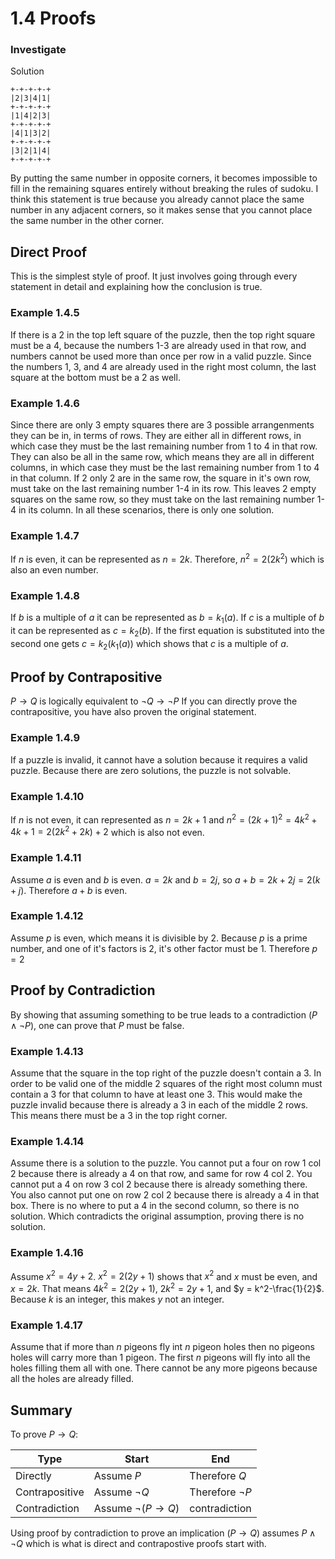 # 1.4 Proofs

### Investigate

Solution

```
+-+-+-+-+
|2|3|4|1|
+-+-+-+-+
|1|4|2|3|
+-+-+-+-+
|4|1|3|2|
+-+-+-+-+
|3|2|1|4|
+-+-+-+-+
```

By putting the same number in opposite corners, it becomes impossible to fill in
the remaining squares entirely without breaking the rules of sudoku. I think
this statement is true because you already cannot place the same number in any
adjacent corners, so it makes sense that you cannot place the same number in the
other corner.

## Direct Proof

This is the simplest style of proof. It just involves going through every
statement in detail and explaining how the conclusion is true.

### Example 1.4.5

If there is a 2 in the top left square of the puzzle, then the top right square
must be a 4, because the numbers 1-3 are already used in that row, and numbers
cannot be used more than once per row in a valid puzzle. Since the numbers 1, 3,
and 4 are already used in the right most column, the last square at the bottom
must be a 2 as well.

### Example 1.4.6

Since there are only 3 empty squares there are 3 possible arrangenments they can
be in, in terms of rows. They are either all in different rows, in which case
they must be the last remaining number from 1 to 4 in that row. They can also be
all in the same row, which means they are all in different columns, in which case
they must be the last remaining number from 1 to 4 in that column. If 2 only 2
are in the same row, the square in it's own row, must take on the last remaining
number 1-4 in its row. This leaves 2 empty squares on the same row, so they must
take on the last remaining number 1-4 in its column. In all these scenarios,
there is only one solution.

### Example 1.4.7

If $n$ is even, it can be represented as $n = 2k$. Therefore, $n^2 = 2(2k^2)$
which is also an even number.

### Example 1.4.8

If $b$ is a multiple of $a$ it can be represented as $b = k_1(a)$. If $c$ is a
multiple of $b$ it can be represented as $c = k_2(b)$. If the first equation is
substituted into the second one gets $c = k_2(k_1(a))$ which shows that $c$ is a
multiple of $a$.

## Proof by Contrapositive

$P \rightarrow Q$ is logically equivalent to $\lnot Q \rightarrow \lnot P$ If
you can directly prove the contrapositive, you have also proven the original
statement.

### Example 1.4.9

If a puzzle is invalid, it cannot have a solution because it requires a valid
puzzle. Because there are zero solutions, the puzzle is not solvable.

### Example 1.4.10

If $n$ is not even, it can represented as $n = 2k + 1$ and $n^2 = (2k + 1)^2 = 4k^2 + 4k + 1 = 2(2k^2 + 2k) + 2$
which is also not even.

### Example 1.4.11

Assume $a$ is even and $b$ is even. $a = 2k$ and $b = 2j$, so $a + b = 2k + 2j = 2(k + j)$. Therefore $a + b$ is even.

### Example 1.4.12

Assume $p$ is even, which means it is divisible by 2. Because $p$ is a prime
number, and one of it's factors is 2, it's other factor must be 1. Therefore
$p = 2$

## Proof by Contradiction

By showing that assuming something to be true leads to a contradiction ($P \land \lnot P$),
one can prove that $P$ must be false.

### Example 1.4.13

Assume that the square in the top right of the puzzle doesn't contain a 3. In
order to be valid one of the middle 2 squares of the right most column must
contain a 3 for that column to have at least one 3. This would make the puzzle
invalid because there is already a 3 in each of the middle 2 rows. This means
there must be a 3 in the top right corner.

### Example 1.4.14

Assume there is a solution to the puzzle. You cannot put a four on row 1 col 2
because there is already a 4 on that row, and same for row 4 col 2. You cannot
put a 4 on row 3 col 2 because there is already something there. You also cannot
put one on row 2 col 2 because there is already a 4 in that box. There is
no where to put a 4 in the second column, so there is no solution. Which
contradicts the original assumption, proving there is no solution.

### Example 1.4.16

Assume $x^2 = 4y + 2$. $x^2 = 2(2y + 1)$ shows that $x^2$ and $x$ must be even,
and $x = 2k$. That means $4k^2=2(2y+1)$, $2k^2=2y+1$, and $y = k^2-\frac{1}{2}$.
Because $k$ is an integer, this makes $y$ not an integer.

### Example 1.4.17

Assume that if more than $n$ pigeons fly int $n$ pigeon holes then no pigeons
holes will carry more than 1 pigeon. The first $n$ pigeons will fly into all the
holes filling them all with one. There cannot be any more pigeons because all
the holes are already filled.

## Summary

To prove $P \rightarrow Q$:

|Type|Start|End|
|---|---|---|
|Directly|Assume $P$|Therefore $Q$|
|Contrapositive|Assume $\lnot Q$|Therefore $\lnot P$|
|Contradiction|Assume $\lnot (P \rightarrow Q)$|contradiction|

Using proof by contradiction to prove an implication ($P \rightarrow Q$) assumes
$P \land \lnot Q$ which is what is direct and contrapostive proofs start with.

